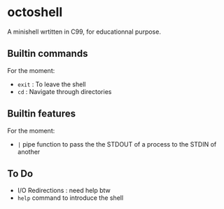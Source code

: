 # octoshell
A minishell wrtitten in C99, for educationnal purpose.

## Builtin commands
For the moment:
- `exit` : To leave the shell
- `cd` : Navigate through directories

## Builtin features
For the moment:
- `|` pipe function to pass the the STDOUT of a process to the STDIN of another 

## To Do
- I/O Redirections : need help btw
- `help` command to introduce the shell
